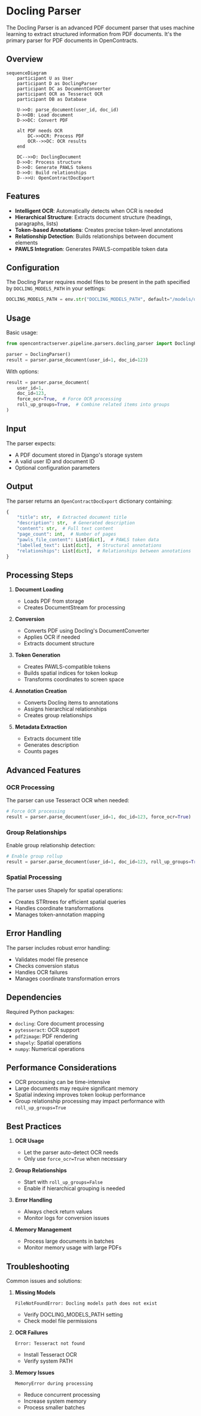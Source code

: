 # Docling Parser

The Docling Parser is an advanced PDF document parser that uses machine learning to extract structured information from PDF documents. It's the primary parser for PDF documents in OpenContracts.

## Overview

```mermaid
sequenceDiagram
    participant U as User
    participant D as DoclingParser
    participant DC as DocumentConverter
    participant OCR as Tesseract OCR
    participant DB as Database

    U->>D: parse_document(user_id, doc_id)
    D->>DB: Load document
    D->>DC: Convert PDF
    
    alt PDF needs OCR
        DC->>OCR: Process PDF
        OCR-->>DC: OCR results
    end
    
    DC-->>D: DoclingDocument
    D->>D: Process structure
    D->>D: Generate PAWLS tokens
    D->>D: Build relationships
    D-->>U: OpenContractDocExport
```

## Features

- **Intelligent OCR**: Automatically detects when OCR is needed
- **Hierarchical Structure**: Extracts document structure (headings, paragraphs, lists)
- **Token-based Annotations**: Creates precise token-level annotations
- **Relationship Detection**: Builds relationships between document elements
- **PAWLS Integration**: Generates PAWLS-compatible token data

## Configuration

The Docling Parser requires model files to be present in the path specified by `DOCLING_MODELS_PATH` in your settings:

```python
DOCLING_MODELS_PATH = env.str("DOCLING_MODELS_PATH", default="/models/docling")
```

## Usage

Basic usage:

```python
from opencontractserver.pipeline.parsers.docling_parser import DoclingParser

parser = DoclingParser()
result = parser.parse_document(user_id=1, doc_id=123)
```

With options:

```python
result = parser.parse_document(
    user_id=1,
    doc_id=123,
    force_ocr=True,  # Force OCR processing
    roll_up_groups=True,  # Combine related items into groups
)
```

## Input

The parser expects:
- A PDF document stored in Django's storage system
- A valid user ID and document ID
- Optional configuration parameters

## Output

The parser returns an `OpenContractDocExport` dictionary containing:

```python
{
    "title": str,  # Extracted document title
    "description": str,  # Generated description
    "content": str,  # Full text content
    "page_count": int,  # Number of pages
    "pawls_file_content": List[dict],  # PAWLS token data
    "labelled_text": List[dict],  # Structural annotations
    "relationships": List[dict],  # Relationships between annotations
}
```

## Processing Steps

1. **Document Loading**
   - Loads PDF from storage
   - Creates DocumentStream for processing

2. **Conversion**
   - Converts PDF using Docling's DocumentConverter
   - Applies OCR if needed
   - Extracts document structure

3. **Token Generation**
   - Creates PAWLS-compatible tokens
   - Builds spatial indices for token lookup
   - Transforms coordinates to screen space

4. **Annotation Creation**
   - Converts Docling items to annotations
   - Assigns hierarchical relationships
   - Creates group relationships

5. **Metadata Extraction**
   - Extracts document title
   - Generates description
   - Counts pages

## Advanced Features

### OCR Processing

The parser can use Tesseract OCR when needed:

```python
# Force OCR processing
result = parser.parse_document(user_id=1, doc_id=123, force_ocr=True)
```

### Group Relationships

Enable group relationship detection:

```python
# Enable group rollup
result = parser.parse_document(user_id=1, doc_id=123, roll_up_groups=True)
```

### Spatial Processing

The parser uses Shapely for spatial operations:
- Creates STRtrees for efficient spatial queries
- Handles coordinate transformations
- Manages token-annotation mapping

## Error Handling

The parser includes robust error handling:
- Validates model file presence
- Checks conversion status
- Handles OCR failures
- Manages coordinate transformation errors

## Dependencies

Required Python packages:
- `docling`: Core document processing
- `pytesseract`: OCR support
- `pdf2image`: PDF rendering
- `shapely`: Spatial operations
- `numpy`: Numerical operations

## Performance Considerations

- OCR processing can be time-intensive
- Large documents may require significant memory
- Spatial indexing improves token lookup performance
- Group relationship processing may impact performance with `roll_up_groups=True`

## Best Practices

1. **OCR Usage**
   - Let the parser auto-detect OCR needs
   - Only use `force_ocr=True` when necessary

2. **Group Relationships**
   - Start with `roll_up_groups=False`
   - Enable if hierarchical grouping is needed

3. **Error Handling**
   - Always check return values
   - Monitor logs for conversion issues

4. **Memory Management**
   - Process large documents in batches
   - Monitor memory usage with large PDFs

## Troubleshooting

Common issues and solutions:

1. **Missing Models**
   ```
   FileNotFoundError: Docling models path does not exist
   ```
   - Verify DOCLING_MODELS_PATH setting
   - Check model file permissions

2. **OCR Failures**
   ```
   Error: Tesseract not found
   ```
   - Install Tesseract OCR
   - Verify system PATH

3. **Memory Issues**
   ```
   MemoryError during processing
   ```
   - Reduce concurrent processing
   - Increase system memory
   - Process smaller batches 